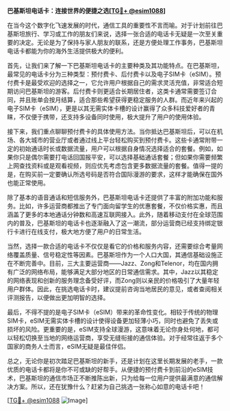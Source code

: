 **巴基斯坦电话卡：连接世界的便捷之选[[TG💪+ @esim1088](https://t.me/s/esim1088)]**

在当今这个数字化飞速发展的时代，通信工具的重要性不言而喻。对于计划前往巴基斯坦旅行、学习或工作的朋友们来说，选择一张合适的电话卡无疑是一次至关重要的决定。无论是为了保持与家人朋友的联系，还是方便处理工作事务，巴基斯坦电话卡都能为你的海外生活提供极大的便利。

首先，让我们来了解一下巴基斯坦电话卡的主要种类及其功能特点。在巴基斯坦，最常见的电话卡分为三种类型：预付费卡、后付费卡以及电子SIM卡（eSIM）。预付费卡是最受欢迎的选择之一，它允许用户根据自己的需求灵活充值，非常适合短期访问巴基斯坦的游客。后付费卡则更适合长期居住者，这类卡通常需要签订合同，并且账单会按月结算，适合那些希望获得更稳定服务的人群。而近年来兴起的电子SIM卡（eSIM），更是以其无需实体卡槽的设计赢得了众多科技爱好者的青睐，不仅便于携带，还支持多设备同时使用，极大提升了用户的使用体验。

接下来，我们重点聊聊预付费卡的具体使用方法。当你抵达巴基斯坦后，可以在机场、各大城市的营业厅或者通过线上平台轻松购买到预付费卡。这些卡通常附带一定的初始通话时长或数据流量，用户可以根据自身情况选择适合的套餐。例如，如果你只是偶尔需要打电话回国报平安，可以选择基础通话套餐；但如果你需要频繁上网查找资料或是观看视频，则应优先考虑包含更多数据流量的套餐。值得一提的是，在购买前一定要确认所选号码是否符合国际漫游的要求，这样才能确保在国外也能正常使用。

除了基本的语音通话和短信服务外，巴基斯坦电话卡还提供了丰富的附加功能和服务。比如，许多运营商都推出了专门面向留学生的优惠套餐，不仅价格实惠，而且涵盖了更多的本地通话分钟数和高速互联网接入。此外，随着移动支付在全球范围内的普及，巴基斯坦的电话卡也逐渐融入了这一潮流，部分运营商已经支持绑定银行卡进行在线支付，极大地方便了用户的日常生活。

当然，选择一款合适的电话卡不仅仅是看它的价格和服务内容，还需要综合考量网络覆盖质量、信号稳定性等因素。巴基斯坦作为一个人口大国，其通信基础设施正在不断完善中。目前，三大主要运营商——Jazz、Zong和Telenor，均在国内拥有广泛的网络布局，能够满足大部分地区的日常通信需求。其中，Jazz以其稳定的网络表现和创新的服务理念备受好评，而Zong则以亲民的价格吸引了大量年轻用户群体。因此，在挑选电话卡时，建议提前咨询当地居民的意见，或者查阅相关评测报告，以便做出更加明智的选择。

最后，不得不提的是电子SIM卡（eSIM）带来的革命性变化。相较于传统的物理SIM卡，eSIM无需实体卡槽的设计使得设备更加轻薄小巧，同时也避免了丢失或损坏的风险。更重要的是，eSIM支持全球漫游，这意味着无论你身处何地，都可以轻松切换至当地的网络运营商，享受无缝衔接的通信体验。对于经常往返于多个国家的商务人士而言，eSIM无疑是最佳伴侣。

总之，无论你是初次踏足巴基斯坦的新手，还是计划在这里长期发展的老手，一款优质的电话卡都将是你不可或缺的好帮手。从便捷的预付费卡到前沿的eSIM技术，巴基斯坦的通信市场正不断推陈出新，只为给每一位用户提供最满意的通信解决方案。所以，还在犹豫什么？赶紧为自己挑选一张称心如意的电话卡吧！

[[TG💪+ @esim1088](https://t.me/s/esim1088) ![Image](https://i.postimg.cc/4NQfJmqS/Snipaste-2025-05-13-00-14-12.png)]